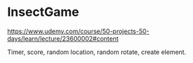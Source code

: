 # InsectGame
https://www.udemy.com/course/50-projects-50-days/learn/lecture/23600002#content

Timer, score, random location, random rotate, create element.
